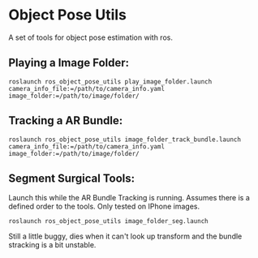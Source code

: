 # Object Pose Utils
A set of tools for object pose estimation with ros.

## Playing a Image Folder:
```
roslaunch ros_object_pose_utils play_image_folder.launch camera_info_file:=/path/to/camera_info.yaml image_folder:=/path/to/image/folder/
```

## Tracking a AR Bundle:
```
roslaunch ros_object_pose_utils image_folder_track_bundle.launch camera_info_file:=/path/to/camera_info.yaml image_folder:=/path/to/image/folder/
```

## Segment Surgical Tools:
Launch this while the AR Bundle Tracking is running. Assumes there is a defined order to the tools. Only tested on IPhone images.
```
roslaunch ros_object_pose_utils image_folder_seg.launch
```
Still a little buggy, dies when it can't look up transform and the bundle stracking is a bit unstable.
